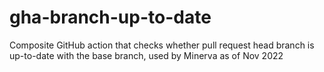 # gha-branch-up-to-date
Composite GitHub action that checks whether pull request head branch is up-to-date with the base branch, used by Minerva as of Nov 2022
